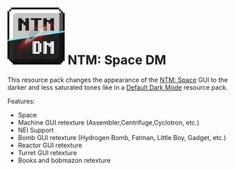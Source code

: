 # ![logo](https://github.com/Kostya0Sim/NTM-Space-DM/blob/main/pack.png) NTM: Space DM
This resource pack changes the appearance of the [NTM: Space](https://www.curseforge.com/minecraft/mc-mods/ntm-space) GUI to the darker and less saturated tones like in a [Default Dark Mode](https://www.curseforge.com/minecraft/texture-packs/default-dark-mode) resource pack.

Features:
- Space
- Machine GUI retexture (Assembler,Centrifuge,Cyclotron, etc.)
- NEI Support
- Bomb GUI retexture (Hydrogen Bomb, Fatman, Little Boy, Gadget, etc.)
- Reactor GUI retexture
- Turret GUI retexture
- Books and bobmazon retexture
